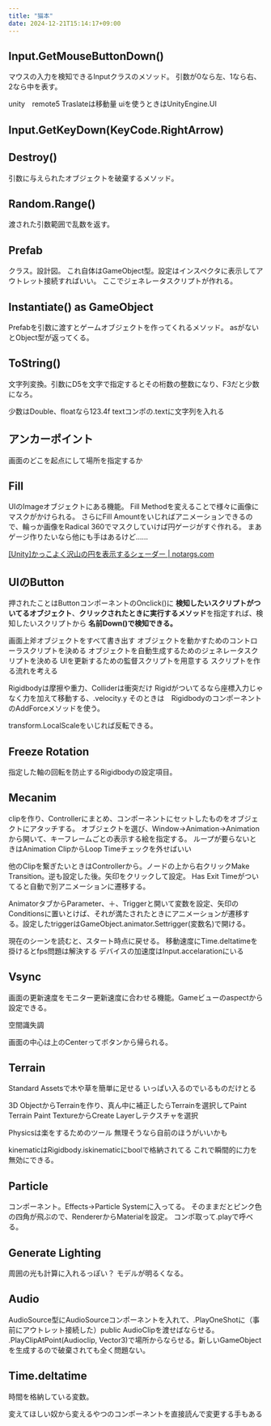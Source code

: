 ```yaml
---
title: "猫本"
date: 2024-12-21T15:14:17+09:00
---
```

## Input.GetMouseButtonDown()
マウスの入力を検知できるInputクラスのメソッド。
引数が0なら左、1なら右、2なら中を表す。

unity　remote5
Traslateは移動量
uiを使うときはUnityEngine.UI

## Input.GetKeyDown(KeyCode.RightArrow)

## Destroy()
引数に与えられたオブジェクトを破棄するメソッド。

## Random.Range()
渡された引数範囲で乱数を返す。

## Prefab
クラス。設計図。
これ自体はGameObject型。設定はインスペクタに表示してアウトレット接続すればいい。
ここでジェネレータスクリプトが作れる。

## Instantiate() as GameObject
Prefabを引数に渡すとゲームオブジェクトを作ってくれるメソッド。
asがないとObject型が返ってくる。

## ToString()
文字列変換。引数にD5を文字で指定するとその桁数の整数になり、F3だと少数になろ。

少数はDouble、floatなら123.4f
textコンポの.textに文字列を入れる

## アンカーポイント
画面のどこを起点にして場所を指定するか

## Fill
UIのImageオブジェクトにある機能。
Fill Methodを変えることで様々に画像にマスクがかけられる。
さらにFill Amountをいじればアニメーションできるので、輪っか画像をRadical  360でマスクしていけば円ゲージがすぐ作れる。
まあゲージ作りたいなら他にも手はあるけど……

[\[Unity\]かっこよく沢山の円を表示するシェーダー \| notargs.com](http://wordpress.notargs.com/blog/blog/2015/02/03/unity%e3%81%8b%e3%81%a3%e3%81%93%e3%82%88%e3%81%8f%e6%b2%a2%e5%b1%b1%e3%81%ae%e5%86%86%e3%82%92%e8%a1%a8%e7%a4%ba%e3%81%99%e3%82%8b%e3%81%9f%e3%82%81%e3%81%ae%e3%82%b7%e3%82%a7%e3%83%bc%e3%83%80/)


## UIのButton
押されたことはButtonコンポーネントのOnclick()に **検知したいスクリプトがついてるオブジェクト**、**クリックされたときに実行するメソッド**を指定すれば、検知したいスクリプトから **名前Down()で検知できる。**


画面上斧オブジェクトをすべて書き出す
オブジェクトを動かすためのコントローラスクリプトを決める
オブジェクトを自動生成するためのジェネレータスクリプトを決める
UIを更新するための監督スクリプトを用意する
スクリプトを作る流れを考える

Rigidbodyは摩擦や重力、Colliderは衝突だけ
Rigidがついてるなら座標入力じゃなく力を加えて移動する、.velocity.y
そのときは　RigidbodyのコンポーネントのAddForceメソッドを使う。

transform.LocalScaleをいじれば反転できる。



## Freeze Rotation
指定した軸の回転を防止するRigidbodyの設定項目。


## Mecanim
clipを作り、Controllerにまとめ、コンポーネントにセットしたものをオブジェクトにアタッチする。
オブジェクトを選び、Window→Animation→Animationから開いて、キーフレームごとの表示する絵を指定する。
ループが要らないときはAnimation ClipからLoop Timeチェックを外せばいい

他のClipを繋ぎたいときはControllerから。ノードの上から右クリックMake Transition。逆も設定した後。矢印をクリックして設定。
Has Exit Timeがついてると自動で別アニメーションに遷移する。

AnimatorタブからParameter、＋、Triggerと開いて変数を設定、矢印のConditionsに置いとけば、それが満たされたときにアニメーションが遷移する。設定したtriggerはGameObject.animator.Settrigger(変数名)で開ける。

現在のシーンを読むと、スタート時点に戻せる。
移動速度にTime.deltatimeを掛けるとfps問題は解決する
デバイスの加速度はInput.accelarationにいる

## Vsync
画面の更新速度をモニター更新速度に合わせる機能。Gameビューのaspectから設定できる。

空間識失調

画面の中心は上のCenterってボタンから帰られる。

## Terrain
Standard Assetsで木や草を簡単に足せる
いっぱい入るのでいるものだけとる

3D ObjectからTerrainを作り、真ん中に補正したらTerrainを選択してPaint Terrain
Paint TextureからCreate Layerしテクスチャを選択

Physicsは楽をするためのツール
無理そうなら自前のほうがいいかも

kinematicはRigidbody.iskinematicにboolで格納されてる
これで瞬間的に力を無効にできる。

## Particle
コンポーネント。Effects→Particle Systemに入ってる。
そのままだとピンク色の四角が飛ぶので、RendererからMaterialを設定。
コンポ取って.playで呼べる。

## Generate Lighting
周囲の光も計算に入れるっぽい？
モデルが明るくなる。

## Audio
AudioSource型にAudioSourceコンポーネントを入れて、.PlayOneShotに（事前にアウトレット接続した）public AudioClipを渡せばならせる。
.PlayClipAtPoint(Audioclip, Vector3)で場所からならせる。新しいGameObjectを生成するので破棄されても全く問題ない。

## Time.deltatime
時間を格納している変数。

変えてほしい奴から変えるやつのコンポーネントを直接読んで変更する手もある
